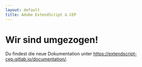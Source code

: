 ```yaml
---
layout: default
title: Adobe ExtendScript & CEP
---
```


# Wir sind umgezogen!

Du findest die neue Dokumentation unter <https://extendscript-cep.gitlab.io/documentation/>.

